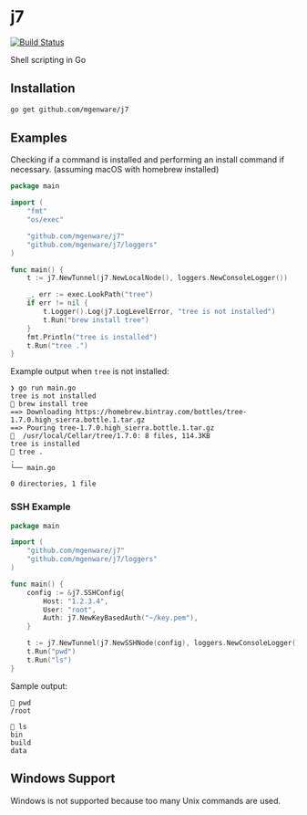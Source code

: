 # j7

[![Build Status](https://travis-ci.org/mgenware/j7.svg?branch=master)](http://travis-ci.org/mgenware/j7)

Shell scripting in Go

## Installation
```sh
go get github.com/mgenware/j7
```

## Examples
Checking if a command is installed and performing an install command if necessary. (assuming macOS with homebrew installed)
```go
package main

import (
	"fmt"
	"os/exec"

	"github.com/mgenware/j7"
	"github.com/mgenware/j7/loggers"
)

func main() {
	t := j7.NewTunnel(j7.NewLocalNode(), loggers.NewConsoleLogger())

	_, err := exec.LookPath("tree")
	if err != nil {
		t.Logger().Log(j7.LogLevelError, "tree is not installed")
		t.Run("brew install tree")
	}
	fmt.Println("tree is installed")
	t.Run("tree .")
}
```

Example output when `tree` is not installed:
```
❯ go run main.go
tree is not installed
🚗 brew install tree
==> Downloading https://homebrew.bintray.com/bottles/tree-1.7.0.high_sierra.bottle.1.tar.gz
==> Pouring tree-1.7.0.high_sierra.bottle.1.tar.gz
🍺  /usr/local/Cellar/tree/1.7.0: 8 files, 114.3KB
tree is installed
🚗 tree .
.
└── main.go

0 directories, 1 file
```

### SSH Example
```go
package main

import (
	"github.com/mgenware/j7"
	"github.com/mgenware/j7/loggers"
)

func main() {
	config := &j7.SSHConfig{
		Host: "1.2.3.4",
		User: "root",
		Auth: j7.NewKeyBasedAuth("~/key.pem"),
	}

	t := j7.NewTunnel(j7.NewSSHNode(config), loggers.NewConsoleLogger())
	t.Run("pwd")
	t.Run("ls")
}
```

Sample output:
```
🚗 pwd
/root

🚗 ls
bin
build
data
```

## Windows Support
Windows is not supported because too many Unix commands are used.

